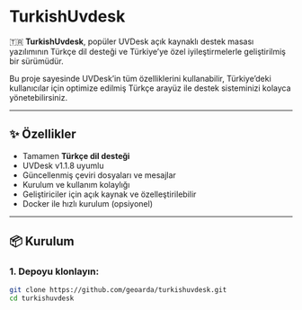 # TurkishUvdesk

🇹🇷 **TurkishUvdesk**, popüler UVDesk açık kaynaklı destek masası yazılımının Türkçe dil desteği ve Türkiye’ye özel iyileştirmelerle geliştirilmiş bir sürümüdür.  

Bu proje sayesinde UVDesk’in tüm özelliklerini kullanabilir, Türkiye’deki kullanıcılar için optimize edilmiş Türkçe arayüz ile destek sisteminizi kolayca yönetebilirsiniz.

---

## ✨ Özellikler

- Tamamen **Türkçe dil desteği**
- UVDesk v1.1.8 uyumlu
- Güncellenmiş çeviri dosyaları ve mesajlar
- Kurulum ve kullanım kolaylığı
- Geliştiriciler için açık kaynak ve özelleştirilebilir
- Docker ile hızlı kurulum (opsiyonel)

---

## 📦 Kurulum

### 1. Depoyu klonlayın:
```bash
git clone https://github.com/geoarda/turkishuvdesk.git
cd turkishuvdesk
